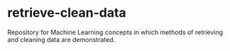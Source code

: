 # retrieve-clean-data
Repository for Machine Learning concepts in which methods of retrieving and cleaning data are demonstrated.
